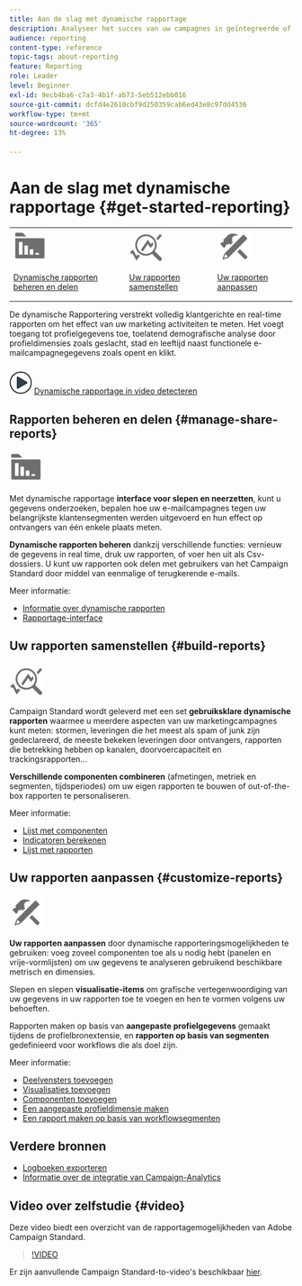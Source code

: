 ```yaml
---
title: Aan de slag met dynamische rapportage
description: Analyseer het succes van uw campagnes in geïntegreerde of aangepaste dynamische rapporten.
audience: reporting
content-type: reference
topic-tags: about-reporting
feature: Reporting
role: Leader
level: Beginner
exl-id: 9ecb4ba6-c7a3-4b1f-ab73-5eb512ebb016
source-git-commit: dcfd4e2610cbf9d250359cab6ed43e8c97dd4536
workflow-type: tm+mt
source-wordcount: '365'
ht-degree: 13%

---
```


# Aan de slag met dynamische rapportage {#get-started-reporting}

<table>
<tr>
<td><img src="assets/do-not-localize/icon_manage.svg" width="60px"><p><a href="#manage-share-reports">Dynamische rapporten beheren en delen</a></p></td>
<td><img src="assets/do-not-localize/icon_build.svg" width="60px"><p><a href="#build-reports">Uw rapporten samenstellen</a></p></td>
<td><img src="assets/do-not-localize/icon_customize.svg" width="60px"><p><a href="#customize-reports">Uw rapporten aanpassen</a></p></td></tr>
</table>

De dynamische Rapportering verstrekt volledig klantgerichte en real-time rapporten om het effect van uw marketing activiteiten te meten. Het voegt toegang tot profielgegevens toe, toelatend demografische analyse door profieldimensies zoals geslacht, stad en leeftijd naast functionele e-mailcampagnegegevens zoals opent en klikt.

![](assets/do-not-localize/how-to-video.png) [Dynamische rapportage in video detecteren](#video)

## Rapporten beheren en delen {#manage-share-reports}

<img src="assets/do-not-localize/icon_manage.svg" width="60px">

Met dynamische rapportage **interface voor slepen en neerzetten**, kunt u gegevens onderzoeken, bepalen hoe uw e-mailcampagnes tegen uw belangrijkste klantensegmenten werden uitgevoerd en hun effect op ontvangers van één enkele plaats meten.

**Dynamische rapporten beheren** dankzij verschillende functies: vernieuw de gegevens in real time, druk uw rapporten, of voer hen uit als Csv- dossiers. U kunt uw rapporten ook delen met gebruikers van het Campaign Standard door middel van eenmalige of terugkerende e-mails.

Meer informatie:

* [Informatie over dynamische rapporten](../../reporting/using/about-dynamic-reports.md)
* [Rapportage-interface](../../reporting/using/reporting-interface.md)

## Uw rapporten samenstellen {#build-reports}

<img src="assets/do-not-localize/icon_build.svg" width="60px">

Campaign Standard wordt geleverd met een set **gebruiksklare dynamische rapporten** waarmee u meerdere aspecten van uw marketingcampagnes kunt meten: stormen, leveringen die het meest als spam of junk zijn gedeclareerd, de meeste bekeken leveringen door ontvangers, rapporten die betrekking hebben op kanalen, doorvoercapaciteit en trackingsrapporten...

**Verschillende componenten combineren** (afmetingen, metriek en segmenten, tijdsperiodes) om uw eigen rapporten te bouwen of out-of-the-box rapporten te personaliseren.

Meer informatie:

* [Lijst met componenten](../../reporting/using/list-of-components.md)
* [Indicatoren berekenen](../../reporting/using/indicator-calculation.md)
* [Lijst met rapporten](../../reporting/using/defining-the-report-period.md)

## Uw rapporten aanpassen {#customize-reports}

<img src="assets/do-not-localize/icon_customize.svg" width="60px">

**Uw rapporten aanpassen** door dynamische rapporteringsmogelijkheden te gebruiken: voeg zoveel componenten toe als u nodig hebt (panelen en vrije-vormlijsten) om uw gegevens te analyseren gebruikend beschikbare metrisch en dimensies.

Slepen en slepen **visualisatie-items** om grafische vertegenwoordiging van uw gegevens in uw rapporten toe te voegen en hen te vormen volgens uw behoeften.

Rapporten maken op basis van **aangepaste profielgegevens** gemaakt tijdens de profielbronextensie, en **rapporten op basis van segmenten** gedefinieerd voor workflows die als doel zijn.

Meer informatie:

* [Deelvensters toevoegen](../../reporting/using/adding-panels.md)
* [Visualisaties toevoegen](../../reporting/using/adding-visualizations.md)
* [Componenten toevoegen](../../reporting/using/adding-components.md)
* [Een aangepaste profieldimensie maken](../../reporting/using/creating-a-custom-profile-dimension.md)
* [Een rapport maken op basis van workflowsegmenten](../../reporting/using/creating-a-report-workflow-segment.md)

## Verdere bronnen

* [Logboeken exporteren](../../automating/using/exporting-logs.md)
* [Informatie over de integratie van Campaign-Analytics](../../integrating/using/about-campaign-analytics-integration.md)

## Video over zelfstudie {#video}

Deze video biedt een overzicht van de rapportagemogelijkheden van Adobe Campaign Standard.

>[!VIDEO](https://video.tv.adobe.com/v/23021?quality=12&captions=eng)

Er zijn aanvullende Campaign Standard-to-video&#39;s beschikbaar [hier](https://experienceleague.adobe.com/docs/campaign-standard-learn/tutorials/overview.html?lang=nl).
